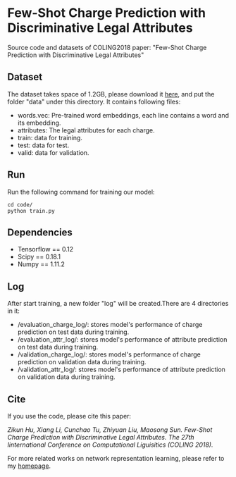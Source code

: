 # Few-Shot Charge Prediction with Discriminative Legal Attributes
Source code and datasets of COLING2018 paper: "Few-Shot Charge Prediction with Discriminative Legal Attributes"
## Dataset
The dataset takes space of 1.2GB, please download it [here](), and  put the folder "data" under this directory. It contains following files:

* words.vec: Pre-trained word embeddings, each line contains a word and its embedding. 
* attributes: The legal attributes for each charge.
* train: data for training.
* test: data for test.
* valid: data for validation.

## Run
Run the following command for training our model:

    cd code/
    python train.py

## Dependencies
* Tensorflow == 0.12
* Scipy == 0.18.1
* Numpy == 1.11.2

## Log
After start training,  a new folder "log" will be created.There are 4 directories in it:

* /evaluation_charge_log/: stores model's performance of charge prediction on test data during training.
* /evaluation_attr_log/: stores model's performance of attribute prediction on test data during training.
* /validation_charge_log/: stores model's performance of charge prediction on validation data during training.
* /validation_attr_log/: stores model's performance of attribute prediction on validation data during training.

## Cite
If you use the code, please cite this paper:
  
_Zikun Hu, Xiang Li, Cunchao Tu, Zhiyuan Liu, Maosong Sun. Few-Shot Charge Prediction with Discriminative Legal Attributes. The 27th Iinternational Conference on Computational Liguisitics (COLING 2018)._

For more related works on network representation learning, please refer to my [homepage](http://thunlp.org/~tcc/).